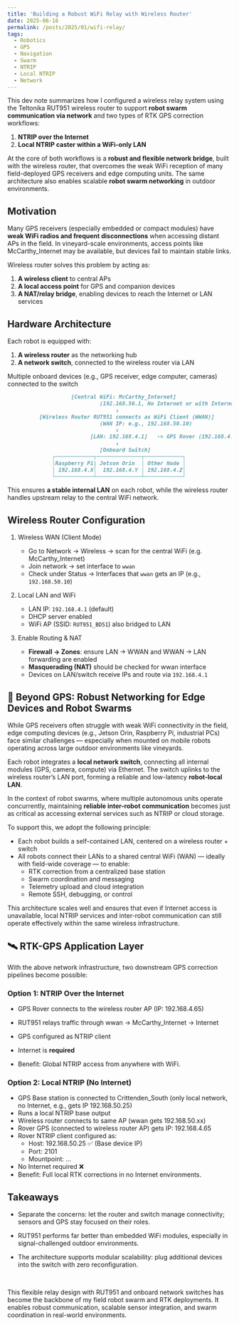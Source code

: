 ```yaml
---
title: 'Building a Robust WiFi Relay with Wireless Router'
date: 2025-06-16
permalink: /posts/2025/01/wifi-relay/
tags:
  - Robotics
  - GPS
  - Navigation
  - Swarm
  - NTRIP
  - Local NTRIP
  - Network
---
```




This dev note summarizes how I configured a wireless relay system using the Teltonika RUT951 wireless router to support **robot swarm communication via network** and two types of RTK GPS correction workflows:

1. **NTRIP over the Internet**
2. **Local NTRIP caster within a WiFi-only LAN**

At the core of both workflows is a **robust and flexible network bridge**, built with the wireless router, that overcomes the weak WiFi reception of many field-deployed GPS receivers and edge computing units. The same architecture also enables scalable **robot swarm networking** in outdoor environments.



## Motivation

Many GPS receivers (especially embedded or compact modules) have **weak WiFi radios and frequent disconnections** when accessing distant APs in the field. In vineyard-scale environments, access points like McCarthy_Internet may be available, but devices fail to maintain stable links.

Wireless router solves this problem by acting as:

1. **A wireless client** to central APs
2. **A local access point** for GPS and companion devices
3. **A NAT/relay bridge**, enabling devices to reach the Internet or LAN services



## Hardware Architecture

Each robot is equipped with:

1. **A wireless router** as the networking hub
2. **A network switch**, connected to the wireless router via LAN

Multiple onboard devices (e.g., GPS receiver, edge computer, cameras) connected to the switch

```markdown
                    [Central WiFi: McCarthy_Internet]
                             (192.168.50.1, No Internet or with Internet)
                                  ↓
          [Wireless Router RUT951 connects as WiFi Client (WWAN)]
                             (WAN IP: e.g., 192.168.50.10)
                                  ↓
                          [LAN: 192.168.4.1]   -> GPS Rover (192.168.4.xx)
                                  ↓
                             [Onboard Switch]
              ┌────────────┬──────────────┬────────────┐
              │Raspberry Pi| Jetson Orin  │ Other Node │
              │ 192.168.4.X│  192.168.4.Y │ 192.168.4.Z│
              └────────────┴──────────────┴────────────┘
```



This ensures **a stable internal LAN** on each robot, while the wireless router handles upstream relay to the central WiFi network.



## Wireless Router Configuration

1. Wireless WAN (Client Mode)
   - Go to Network → Wireless → scan for the central WiFi (e.g. McCarthy_Internet)
   - Join network → set interface to `wwan`
   - Check under Status → Interfaces that `wwan` gets an IP (e.g., `192.168.50.10`)

2. Local LAN and WiFi
   - LAN IP: `192.168.4.1` (default)
   - DHCP server enabled
   - WiFi AP (SSID: `RUT951_BD51`) also bridged to LAN

3. Enable Routing & NAT
   - **Firewall → Zones**: ensure LAN → WWAN and WWAN → LAN forwarding are enabled
   - **Masquerading (NAT)** should be checked for wwan interface
   - Devices on LAN/switch receive IPs and route via `192.168.4.1`



## 🤖 Beyond GPS: Robust Networking for Edge Devices and Robot Swarms

While GPS receivers often struggle with weak WiFi connectivity in the field, edge computing devices (e.g., Jetson Orin, Raspberry Pi, industrial PCs) face similar challenges — especially when mounted on mobile robots operating across large outdoor environments like vineyards.

Each robot integrates a **local network switch**, connecting all internal modules (GPS, camera, compute) via Ethernet. The switch uplinks to the wireless router’s LAN port, forming a reliable and low-latency **robot-local LAN**.

In the context of robot swarms, where multiple autonomous units operate concurrently, maintaining **reliable inter-robot communication** becomes just as critical as accessing external services such as NTRIP or cloud storage.

To support this, we adopt the following principle:

- Each robot builds a self-contained LAN, centered on a wireless router + switch
- All robots connect their LANs to a shared central WiFi (WAN) — ideally with field-wide coverage — to enable:
  - RTK correction from a centralized base station
  - Swarm coordination and messaging
  - Telemetry upload and cloud integration
  - Remote SSH, debugging, or control

This architecture scales well and ensures that even if Internet access is unavailable, local NTRIP services and inter-robot communication can still operate effectively within the same wireless infrastructure.



## 🛰️ RTK-GPS Application Layer

With the above network infrastructure, two downstream GPS correction pipelines become possible:

### Option 1: NTRIP Over the Internet

- GPS Rover connects to the wireless router AP (IP: 192.168.4.65)

- RUT951 relays traffic through wwan → McCarthy_Internet → Internet

- GPS configured as NTRIP client

- Internet is **required**

- Benefit: Global NTRIP access from anywhere with WiFi.

  

### Option 2: Local NTRIP (No Internet)

- GPS Base station is connected to Crittenden_South (only local network, no Internet, e.g., gets IP 192.168.50.25)
- Runs a local NTRIP base output
- Wireless router connects to same AP (wwan gets 192.168.50.xx)
- Rover GPS (connected to wireless router AP) gets IP: 192.168.4.65
- Rover NTRIP client configured as:
  - Host: 192.168.50.25 ✅ (Base device IP)
  - Port: 2101
  - Mountpoint: ...
- No Internet required ❌
- Benefit: Full local RTK corrections in no Internet environments.



## Takeaways

- Separate the concerns: let the router and switch manage connectivity; sensors and GPS stay focused on their roles.

- RUT951 performs far better than embedded WiFi modules, especially in signal-challenged outdoor environments.

- The architecture supports modular scalability: plug additional devices into the switch with zero reconfiguration.


</br>


This flexible relay design with RUT951 and onboard network switches has become the backbone of my field robot swarm and RTK deployments. It enables robust communication, scalable sensor integration, and swarm coordination in real-world environments.

